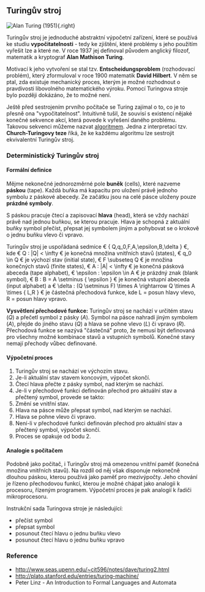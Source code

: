 ## Turingův stroj

![Alan Turing (1951)](https://dl.dropboxusercontent.com/u/5942837/voho.cz/image-wiki/photo_alan_turing.jpg){.right}

Turingův stroj je jednoduché abstraktní výpočetní zařízení, které se používá ke studiu **vypočitatelnosti** - tedy ke zjištění, které problémy s jeho použitím vyřešit lze a které ne. V roce 1937 jej definoval původem anglický filozof, matematik a kryptograf **Alan Mathison Turing**.

Motivací k jeho vytvoření se stal tzv. **Entscheidungsproblem** (rozhodovací problém), který zformuloval v roce 1900 matematik **David Hilbert**. V něm se ptal, zda existuje mechanický proces, kterým je možné rozhodnout o pravdivosti libovolného matematického výroku. Pomocí Turingova stroje bylo později dokázáno, že to možné není.

Ještě před sestrojením prvního počítače se Turing zajímal o to, co je to přesně ona "vypočitatelnost". Intuitivně tušil, že souvisí s existencí nějaké konečné sekvence akcí, která povede k vyřešení daného problému. Takovou sekvenci můžeme nazvat [algoritmem](wiki/algoritmus). Jedna z interpretací tzv. **Church-Turingovy teze** říká, že ke každému algoritmu lze sestrojit ekvivalentní Turingův stroj.

### Deterministický Turingův stroj

#### Formální definice

Mějme nekonečné jednorozměrné pole **buněk** (cells), které nazveme **páskou** (tape). Každá buňka má kapacitu pro uložení právě jednoho symbolu z páskové abecedy. Ze začátku jsou na celé pásce uloženy pouze **prázdné symboly**.

S páskou pracuje čtecí a zapisovací **hlava** (head), která se vždy nachází právě nad jednou buňkou, se kterou pracuje. Hlava je schopná z aktuální buňky symbol přečíst, přepsat jej symbolem jiným a pohybovat se o krokově o jednu buňku vlevo či vpravo.

Turingův stroj je uspořádaná sedmice € \{ Q,q_0,F,A,\epsilon,B,\delta \} €, kde € Q : |Q| < \infty € je konečná množina vnitřních stavů (states), € q_0 \in Q € je výchozí stav (initial state), € F \subseteq Q € je množina konečných stavů (finite states), € A : |A| < \infty € je konečná pásková abeceda (tape alphabet), € \epsilon : \epsilon \in A € je prázdný znak (blank symbol), € B : B = A \setminus \{ \epsilon \} € je konečná vstupní abeceda (input alphabet) a € \delta : (Q \setminus F) \times A \rightarrow Q \times A \times \{ L,R \} € je částečná přechodová funkce, kde L = posun hlavy vlevo, R = posun hlavy vpravo.

**Vysvětlení přechodové funkce:** Turingův stroj se nachází v určitém stavu (*Q*) a přečetl symbol z pásky (*A*). Symbol na pásce nahradí jiným symbolem (*A*), přejde do jiného stavu (*Q*) a hlava se pohne vlevo (*L*) či vpravo (*R*). Přechodová funkce se nazývá "částečná" proto, že nemusí být definovaná pro všechny možné kombinace stavů a vstupních symbolů. Konečné stavy nemají přechody vůbec definované.

#### Výpočetní proces

1. Turingův stroj se nachází ve výchozím stavu.
1. Je-li aktuální stav stavem koncovým, výpočet skončí.
1. Čtecí hlava přečte z pásky symbol, nad kterým se nachází.
1. Je-li v přechodové funkci definován přechod pro aktuální stav a přečtený symbol, provede se takto:
  1. Změní se vnitřní stav.
  1. Hlava na pásce může přepsat symbol, nad kterým se nachází.
  1. Hlava se pohne vlevo či vpravo.
1. Není-li v přechodové funkci definován přechod pro aktuální stav a přečtený symbol, výpočet skončí.
1. Proces se opakuje od bodu 2.

#### Analogie s počítačem

Podobně jako počítač, i Turingův stroj má omezenou vnitřní paměť (konečná množina vnitřních stavů). Na rozdíl od něj však disponuje nekonečně dlouhou páskou, kterou používá jako paměť pro mezivýpočty. Jeho chování je řízeno přechodovou funkcí, kterou je možné chápat jako analogii k procesoru, řízeným programem. Výpočetní proces je pak analogií k řadiči mikroprocesoru.

Instrukční sada Turingova stroje je následující:

- přečíst symbol
- přepsat symbol
- posunout čtecí hlavu o jednu buňku vlevo
- posunout čtecí hlavu o jednu buňku vpravo

### Reference

- http://www.seas.upenn.edu/~cit596/notes/dave/turing2.html
- http://plato.stanford.edu/entries/turing-machine/
- Peter Linz - An Introduction to Formal Languages and Automata